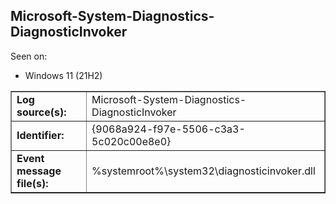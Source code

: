 ## Microsoft-System-Diagnostics-DiagnosticInvoker

Seen on:
* Windows 11 (21H2)

<table border="1" class="docutils">
  <tbody>
    <tr>
      <td><b>Log source(s):</b></td>
      <td>Microsoft-System-Diagnostics-DiagnosticInvoker</td>
    </tr>
    <tr>
      <td><b>Identifier:</b></td>
      <td>{9068a924-f97e-5506-c3a3-5c020c00e8e0}</td>
    </tr>
    <tr>
      <td><b>Event message file(s):</b></td>
      <td>%systemroot%\system32\diagnosticinvoker.dll</td>
    </tr>
  </tbody>
</table>

&nbsp;

